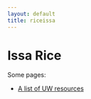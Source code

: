 ```yaml
---
layout: default
title: riceissa
---
```


# Issa Rice

Some pages:

- [A list of UW resources](/uw/resources.html)
